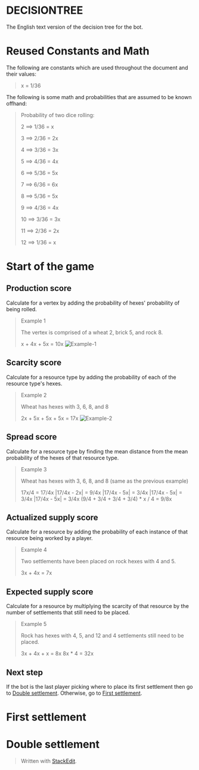 # DECISIONTREE
The English text version of the decision tree for the bot.

# Reused Constants and Math
The following are constants which are used throughout the document and their values:
>x = 1/36

The following is some math and probabilities that are assumed to be known offhand:
>Probability of two dice rolling:
>
>2 ⟹ 1/36 = x
>
>3 ⟹ 2/36 = 2x
>
>4 ⟹ 3/36 = 3x
>
>5 ⟹ 4/36 = 4x
>
>6 ⟹ 5/36 = 5x
>
>7 ⟹ 6/36 = 6x
>
>8 ⟹ 5/36 = 5x
>
>9 ⟹ 4/36 = 4x
>
>10 ⟹ 3/36 = 3x
>
>11 ⟹ 2/36 = 2x
>
>12 ⟹ 1/36 = x

# Start of the game

## Production score
Calculate for a vertex by adding the probability of hexes' probability of being rolled.
> Example 1
> 
> The vertex is comprised of a wheat 2, brick 5, and rock 8.
> 
> x + 4x + 5x = 10x
![Example-1](https://drive.google.com/uc?id=1bgcE2kW4AV2s3iiL-F6_-YUNlRUQHK8E)

## Scarcity score
Calculate for a resource type by adding the probability of each of the resource type's hexes.
> Example 2
> 
> Wheat has hexes with 3, 6, 8, and 8
> 
> 2x + 5x + 5x + 5x = 17x
![Example-2](https://drive.google.com/uc?id=1oqOurhQaDejQ9L-PJJCtilefZsEHDLhn)

## Spread score
Calculate for a resource type by finding the mean distance from the mean probability of the hexes of that resource type.
> Example 3
> 
> Wheat has hexes with 3, 6, 8, and 8 (same as the previous example)
> 
> 17x/4 = 17/4x
> |17/4x - 2x| = 9/4x
> |17/4x - 5x| = 3/4x
> |17/4x - 5x| = 3/4x
> |17/4x - 5x| = 3/4x
> (9/4 + 3/4 + 3/4 + 3/4) * x / 4 = 9/8x

## Actualized supply score
Calculate for a resource by adding the probability of each instance of that resource being worked by a player.
> Example 4
>
> Two settlements have been placed on rock hexes with 4 and 5.
>
> 3x + 4x = 7x

## Expected supply score
Calculate for a resource by multiplying the scarcity of that resource by the number of settlements that still need to be placed.
> Example 5
>
> Rock has hexes with 4, 5, and 12 and 4 settlements still need to be placed.
>
> 3x + 4x + x = 8x
> 8x * 4 = 32x



## Next step
If the bot is the last player picking where to place its first settlement then go to [Double settlement](#double-settlement). Otherwise, go to [First settlement](#first-settlement).

# First settlement

# Double settlement



> Written with [StackEdit](https://stackedit.io/).
<!--stackedit_data:
eyJoaXN0b3J5IjpbMTk0NzA0ODQ4NiwtMTIzNTkzNjA1NCwxMD
c1NDMwMDQ2LDE1MTE2NTA3NTYsMTg3MTcyMjk1MywtOTgwODg4
NzY2LC0xMTM3MDk2NDE5LDIwNDkwMjgwODYsMTY3NjIzMjM5Ni
w3MjcwMzc2NjUsLTk5NjMwNDE2OSwtMTU0MzY5MjYxMywxNTMz
ODYwNTAxLC0xOTk0NTcyMTM5LDExOTM3OTk2MzYsMTQ4MjQ0NT
Y3LC0xMzczMjI5MzM1XX0=
-->